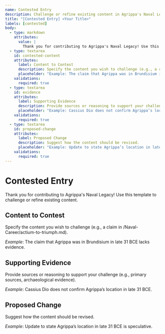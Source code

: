 ```yaml
---
name: Contested Entry
description: Challenge or refine existing content in Agrippa's Naval Legacy
title: "[Contested Entry] <Your Title>"
labels: [contested]
body:
  - type: markdown
    attributes:
      value: |
        Thank you for contributing to Agrippa's Naval Legacy! Use this template to challenge or refine existing content.
  - type: textarea
    id: contested-content
    attributes:
      label: Content to Contest
      description: Specify the content you wish to challenge (e.g., a claim in /Naval-Career/actium-to-triumph.md).
      placeholder: "Example: The claim that Agrippa was in Brundisium in late 31 BCE lacks evidence."
    validations:
      required: true
  - type: textarea
    id: evidence
    attributes:
      label: Supporting Evidence
      description: Provide sources or reasoning to support your challenge (e.g., primary sources, archaeological evidence).
      placeholder: "Example: Cassius Dio does not confirm Agrippa’s location in late 31 BCE."
    validations:
      required: true
  - type: textarea
    id: proposed-change
    attributes:
      label: Proposed Change
      description: Suggest how the content should be revised.
      placeholder: "Example: Update to state Agrippa’s location in late 31 BCE is speculative."
    validations:
      required: true
---
```


# Contested Entry

Thank you for contributing to Agrippa's Naval Legacy! Use this template to challenge or refine existing content.

## Content to Contest
Specify the content you wish to challenge (e.g., a claim in /Naval-Career/actium-to-triumph.md).

*Example*: The claim that Agrippa was in Brundisium in late 31 BCE lacks evidence.

## Supporting Evidence
Provide sources or reasoning to support your challenge (e.g., primary sources, archaeological evidence).

*Example*: Cassius Dio does not confirm Agrippa’s location in late 31 BCE.

## Proposed Change

Suggest how the content should be revised.

*Example*: Update to state Agrippa’s location in late 31 BCE is speculative.